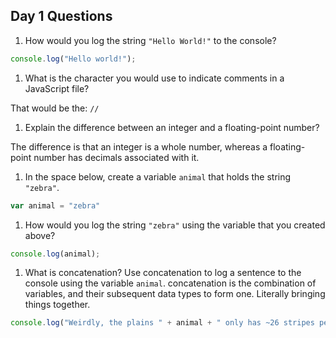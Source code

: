 ## Day 1 Questions

1. How would you log the string `"Hello World!"` to the console?
```JavaScript
console.log("Hello world!");
```
1. What is the character you would use to indicate comments in a JavaScript file?

That would be the: `//`

1. Explain the difference between an integer and a floating-point number?

The difference is that an integer is a whole number, whereas a floating-point number has decimals associated with it.

1. In the space below, create a variable `animal` that holds the string `"zebra"`.
```JavaScript
var animal = "zebra"
```

1. How would you log the string `"zebra"` using the variable that you created above?
```JavaScript
console.log(animal);
```

1. What is concatenation? Use concatenation to log a sentence to the console using the variable `animal`.
concatenation is the combination of variables, and their subsequent data types to form one. Literally bringing things together.
```JavaScript
console.log("Weirdly, the plains " + animal + " only has ~26 stripes per side, and the mountan " + animal + " has ~46 stripes per side.");
```
